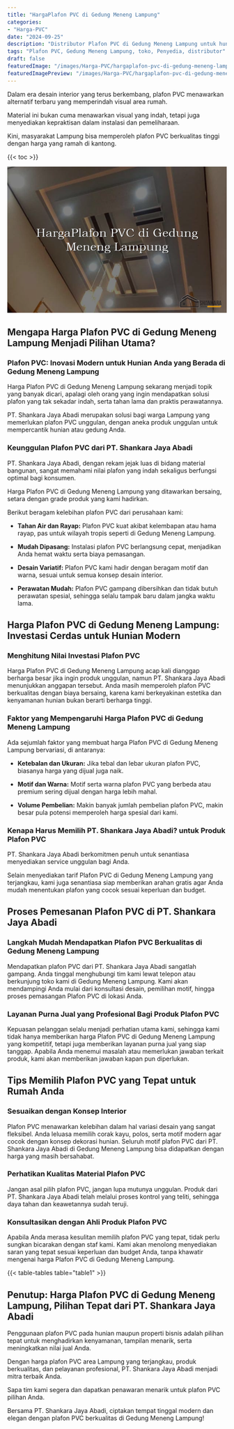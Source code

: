 ```yaml
---
title: "HargaPlafon PVC di Gedung Meneng Lampung"
categories:
- "Harga-PVC"
date: "2024-09-25"
description: "Distributor Plafon PVC di Gedung Meneng Lampung untuk hunian, perkantoran, serta gerai. Produk unggulan, beragam motif, warna elegan, dengan servis instalasi dikerjakan oleh tim profesional serta jaminan resmi!|Servis penyediaan Plafon PVC di Gedung Meneng Lampung bagi kebutuhan rumah, office, maupun gerai, dengan produk unggulan dan pemasangan oleh tim berpengalaman dan garansi resmi.|Pilihan Plafon PVC di Gedung Meneng Lampung yang terpercaya bagi hunian, office, dan gerai, bersama material unggulan dan pemasangan oleh tim profesional serta garansi resmi.|Penyediaan Plafon PVC di Gedung Meneng Lampung untuk hunian, perkantoran, dan toko, dengan material berkualitas dan instalasi dikerjakan oleh tim profesional, dilengkapi beserta garansi resmi.}"
tags: "Plafon PVC, Gedung Meneng Lampung, toko, Penyedia, distributor"
draft: false
featuredImage: "/images/Harga-PVC/hargaplafon-pvc-di-gedung-meneng-lampung.png"
featuredImagePreview: "/images/Harga-PVC/hargaplafon-pvc-di-gedung-meneng-lampung.png"
---
```


Dalam era desain interior yang terus berkembang, plafon PVC menawarkan alternatif terbaru yang memperindah visual area rumah.

Material ini bukan cuma menawarkan visual yang indah, tetapi juga menyediakan kepraktisan dalam instalasi dan pemeliharaan.

Kini, masyarakat Lampung bisa memperoleh plafon PVC berkualitas tinggi dengan harga yang ramah di kantong.

{{< toc >}}

![HargaPlafon PVC di Gedung Meneng Lampung](/images/Harga-PVC/HargaPlafon-PVC-di-Gedung-Meneng-Lampung.png)

## Mengapa Harga Plafon PVC di Gedung Meneng Lampung Menjadi Pilihan Utama?

### Plafon PVC: Inovasi Modern untuk Hunian Anda yang Berada di Gedung Meneng Lampung

Harga Plafon PVC di Gedung Meneng Lampung sekarang menjadi topik yang banyak dicari, apalagi oleh orang yang ingin mendapatkan solusi plafon yang tak sekadar indah, serta tahan lama dan praktis perawatannya.

PT. Shankara Jaya Abadi merupakan solusi bagi warga Lampung yang memerlukan plafon PVC unggulan, dengan aneka produk unggulan untuk mempercantik hunian atau gedung Anda.

### Keunggulan Plafon PVC dari PT. Shankara Jaya Abadi

PT. Shankara Jaya Abadi, dengan rekam jejak luas di bidang material bangunan, sangat memahami nilai plafon yang indah sekaligus berfungsi optimal bagi konsumen.

Harga Plafon PVC di Gedung Meneng Lampung yang ditawarkan bersaing, setara dengan grade produk yang kami hadirkan.

Berikut beragam kelebihan plafon PVC dari perusahaan kami:

- **Tahan Air dan Rayap:** Plafon PVC kuat akibat kelembapan atau hama rayap, pas untuk wilayah tropis seperti di Gedung Meneng Lampung.

- **Mudah Dipasang:** Instalasi plafon PVC berlangsung cepat, menjadikan Anda hemat waktu serta biaya pemasangan.

- **Desain Variatif:** Plafon PVC kami hadir dengan beragam motif dan warna, sesuai untuk semua konsep desain interior.

- **Perawatan Mudah:** Plafon PVC gampang dibersihkan dan tidak butuh perawatan spesial, sehingga selalu tampak baru dalam jangka waktu lama.

## Harga Plafon PVC di Gedung Meneng Lampung: Investasi Cerdas untuk Hunian Modern

### Menghitung Nilai Investasi Plafon PVC

Harga Plafon PVC di Gedung Meneng Lampung acap kali dianggap berharga besar jika ingin produk unggulan, namun PT. Shankara Jaya Abadi menunjukkan anggapan tersebut. Anda masih memperoleh plafon PVC berkualitas dengan biaya bersaing, karena kami berkeyakinan estetika dan kenyamanan hunian bukan berarti berharga tinggi.

### Faktor yang Mempengaruhi Harga Plafon PVC di Gedung Meneng Lampung

Ada sejumlah faktor yang membuat harga Plafon PVC di Gedung Meneng Lampung bervariasi, di antaranya:

- **Ketebalan dan Ukuran:** Jika tebal dan lebar ukuran plafon PVC, biasanya harga yang dijual juga naik.

- **Motif dan Warna:** Motif serta warna plafon PVC yang berbeda atau premium sering dijual dengan harga lebih mahal.

- **Volume Pembelian:** Makin banyak jumlah pembelian plafon PVC, makin besar pula potensi memperoleh harga spesial dari kami.

### Kenapa Harus Memilih PT. Shankara Jaya Abadi? untuk Produk Plafon PVC

PT. Shankara Jaya Abadi berkomitmen penuh untuk senantiasa menyediakan service unggulan bagi Anda.

Selain menyediakan tarif Plafon PVC di Gedung Meneng Lampung yang terjangkau, kami juga senantiasa siap memberikan arahan gratis agar Anda mudah menentukan plafon yang cocok sesuai keperluan dan budget.

## Proses Pemesanan Plafon PVC di PT. Shankara Jaya Abadi

### Langkah Mudah Mendapatkan Plafon PVC Berkualitas di Gedung Meneng Lampung

Mendapatkan plafon PVC dari PT. Shankara Jaya Abadi sangatlah gampang. Anda tinggal menghubungi tim kami lewat telepon atau berkunjung toko kami di Gedung Meneng Lampung. Kami akan mendampingi Anda mulai dari konsultasi desain, pemilihan motif, hingga proses pemasangan Plafon PVC di lokasi Anda.

### Layanan Purna Jual yang Profesional Bagi Produk Plafon PVC

Kepuasan pelanggan selalu menjadi perhatian utama kami, sehingga kami tidak hanya memberikan harga Plafon PVC di Gedung Meneng Lampung yang kompetitif, tetapi juga memberikan layanan purna jual yang siap tanggap. Apabila Anda menemui masalah atau memerlukan jawaban terkait produk, kami akan memberikan jawaban kapan pun diperlukan.

## Tips Memilih Plafon PVC yang Tepat untuk Rumah Anda

### Sesuaikan dengan Konsep Interior

Plafon PVC menawarkan kelebihan dalam hal variasi desain yang sangat fleksibel. Anda leluasa memilih corak kayu, polos, serta motif modern agar cocok dengan konsep dekorasi hunian. Seluruh motif plafon PVC dari PT. Shankara Jaya Abadi di Gedung Meneng Lampung bisa didapatkan dengan harga yang masih bersahabat.

### Perhatikan Kualitas Material Plafon PVC

Jangan asal pilih plafon PVC, jangan lupa mutunya unggulan. Produk dari PT. Shankara Jaya Abadi telah melalui proses kontrol yang teliti, sehingga daya tahan dan keawetannya sudah teruji.

### Konsultasikan dengan Ahli Produk Plafon PVC

Apabila Anda merasa kesulitan memilih plafon PVC yang tepat, tidak perlu sungkan bicarakan dengan staf kami. Kami akan menolong menyediakan saran yang tepat sesuai keperluan dan budget Anda, tanpa khawatir mengenai harga Plafon PVC di Gedung Meneng Lampung.

{{< table-tables table="table1" >}}

## Penutup: Harga Plafon PVC di Gedung Meneng Lampung, Pilihan Tepat dari PT. Shankara Jaya Abadi

Penggunaan plafon PVC pada hunian maupun properti bisnis adalah pilihan tepat untuk menghadirkan kenyamanan, tampilan menarik, serta meningkatkan nilai jual Anda.

Dengan harga plafon PVC area Lampung yang terjangkau, produk berkualitas, dan pelayanan profesional, PT. Shankara Jaya Abadi menjadi mitra terbaik Anda.

Sapa tim kami segera dan dapatkan penawaran menarik untuk plafon PVC pilihan Anda.

Bersama PT. Shankara Jaya Abadi, ciptakan tempat tinggal modern dan elegan dengan plafon PVC berkualitas di Gedung Meneng Lampung!
